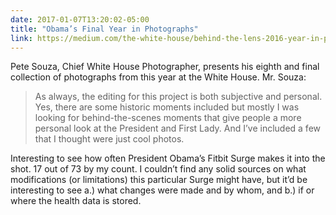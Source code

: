 ```yaml
---
date: 2017-01-07T13:20:02-05:00
title: "Obama’s Final Year in Photographs"
link: https://medium.com/the-white-house/behind-the-lens-2016-year-in-photographs-9e2c8733bbb3#.n63p5etfr
---
```


Pete Souza, Chief White House Photographer, presents his eighth and final collection of photographs from this year at the White House. Mr. Souza: 

> As always, the editing for this project is both subjective and personal. Yes, there are some historic moments included but mostly I was looking for behind-the-scenes moments that give people a more personal look at the President and First Lady. And I’ve included a few that I thought were just cool photos.

Interesting to see how often President Obama’s Fitbit Surge makes it into the shot. 17 out of 73 by my count. I couldn’t find any solid sources on what modifications (or limitations) this particular Surge might have, but it’d be interesting to see a.) what changes were made and by whom, and b.) if or where the health data is stored. 
